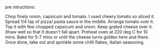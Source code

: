 pre intructions: 

Chop finely onion, capsicum and tomato. I used cheery tomato so sliced it.
Spread 1/4 tsp of pizza/ pasta sauce in the middle. Arrange tomato over it.
Top it with few chopped capsicum and onion. Keep grated cheese over it.  (thaw well so that it doesn't fall apart.
Preheat oven at 220 deg C for 10 mins. Bake for 5-7 mins or until the cheese turns golden here and there.
Once done, take out and sprinkle some chilli flakes, Italian seasoning.